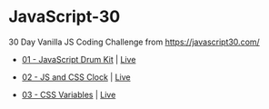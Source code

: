 # JavaScript-30

30 Day Vanilla JS Coding Challenge from https://javascript30.com/

- [01 - JavaScript Drum Kit](https://github.com/ShaileshParmar-WebDeveloper/JavaScript-30/tree/master/01%20-%20JavaScript%20Drum%20Kit) | [Live](https://shaileshparmar-webdeveloper.github.io/JavaScript-30/01%20-%20JavaScript%20Drum%20Kit/)
- [02 - JS and CSS Clock](https://github.com/ShaileshParmar-WebDeveloper/JavaScript-30/tree/master/02%20-%20JS%20and%20CSS%20Clock) | [Live](https://shaileshparmar-webdeveloper.github.io/JavaScript-30/02%20-%20JS%20and%20CSS%20Clock/)

- [03 - CSS Variables](https://github.com/ShaileshParmar-WebDeveloper/JavaScript-30/tree/master/03%20-%20CSS%20Variables) | [Live](https://shaileshparmar-webdeveloper.github.io/JavaScript-30/03%20-%20CSS%20Variables/)
